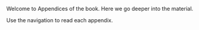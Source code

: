 Welcome to Appendices of the book. Here we go deeper into the material.

Use the navigation to read each appendix.